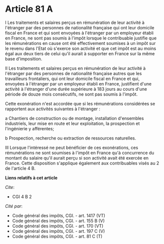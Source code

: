 # Article 81 A

I Les traitements et salaires perçus en rémunération de leur activité à l'étranger par des personnes de nationalité française
qui ont leur domicile fiscal en France et qui sont envoyées à l'étranger par un employeur établi en France, ne sont pas
soumis à l'impôt lorsque le contribuable justifie que les rémunérations en cause ont été effectivement soumises à un impôt
sur le revenu dans l'Etat où s'exerce son activité et que cet impôt est au moins égal aux deux tiers de celui qu'il aurait à
supporter en France sur la même base d'imposition.

II Les traitements et salaires perçus en rémunération de leur activité à l'étranger par des personnes de nationalité
française autres que les travailleurs frontaliers, qui ont leur domicile fiscal en France et qui, envoyées à l'étranger par
un employeur établi en France, justifient d'une activité à l'étranger d'une durée supérieure à 183 jours au cours d'une
période de douze mois consécutifs, ne sont pas soumis à l'impôt.

Cette exonération n'est accordée que si les rémunérations considérées se rapportent aux activités suivantes à l'étranger :

a  Chantiers de construction ou de montage, installation d'ensembles industriels, leur mise en route et leur exploitation, la
prospection et l'ingénierie y afférentes;

b  Prospection, recherche ou extraction de ressources naturelles.

III  Lorsque l'intéressé ne peut bénéficier de ces exonérations, ces rémunérations ne sont soumises à l'impôt en France qu'à
concurrence du montant du salaire qu'il aurait perçu si son activité avait été exercée en France. Cette disposition
s'applique également aux contribuables visés au 2 de l'article 4 B.

**Liens relatifs à cet article**

_Cite_:

  - CGI 4 B 2

_Cité par_:

  - Code général des impôts, CGI. - art. 1417 (VT)
  - Code général des impôts, CGI. - art. 155 B (V)
  - Code général des impôts, CGI. - art. 170 (VT)
  - Code général des impôts, CGI. - art. 197 C (V)
  - Code général des impôts, CGI. - art. 81 C (T)
